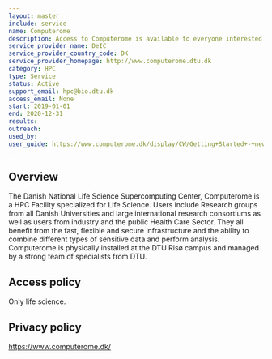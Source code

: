 ```yaml
---
layout: master
include: service
name: Computerome
description: Access to Computerome is available to everyone interested in Life Sciences
service_provider_name: DeIC
service_provider_country_code: DK
service_provider_homepage: http://www.computerome.dtu.dk
category: HPC
type: Service
status: Active
support_email: hpc@bio.dtu.dk
access_email: None
start: 2019-01-01
end: 2020-12-31
results:
outreach:
used_by: 
user_guide: https://www.computerome.dk/display/CW/Getting+Started+-+new+users
---
```

<h2>Overview</h2>The Danish National Life Science Supercomputing Center, Computerome is a HPC Facility specialized for Life Science. Users include Research groups from all Danish Universities and large international research consortiums as well as users from industry and the public Health Care Sector. They all benefit from the fast, flexible and secure infrastructure and the ability to combine different types of sensitive data and perform analysis. Computerome is physically installed at the DTU Risø campus and managed by a strong team of specialists from DTU.

## Access policy
Only life science.

## Privacy policy
https://www.computerome.dk/
